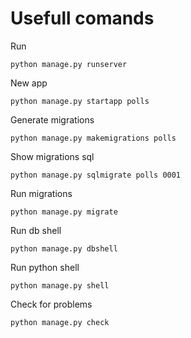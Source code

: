 # Usefull comands

Run
```
python manage.py runserver
```

New app
```
python manage.py startapp polls
```

Generate migrations
```
python manage.py makemigrations polls
```

Show migrations sql
```
python manage.py sqlmigrate polls 0001
```
Run migrations
```
python manage.py migrate
```
Run db shell
```
python manage.py dbshell
```
Run python shell
```
python manage.py shell
```

Check for problems
```
python manage.py check
```